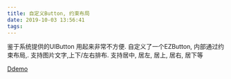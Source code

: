 ```yaml
---
title: 自定义Button, 约束布局
date: 2019-10-03 13:56:41
tags:
---
```


鉴于系统提供的UIButton 用起来非常不方便.
自定义了一个EZButton, 内部通过约束布局,.
支持图片文字,上下/左右排布.
支持居中, 居左, 居上, 居右, 居下等

[Ddemo](https://github.com/JemesL/EZButton)

